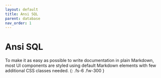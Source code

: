 ```yaml
---
layout: default
title: Ansi SQL
parent: database
nav_order: 1
---
```


# Ansi SQL

To make it as easy as possible to write documentation in plain Markdown, most UI components are styled using default Markdown elements with few additional CSS classes needed.
{: .fs-6 .fw-300 }
